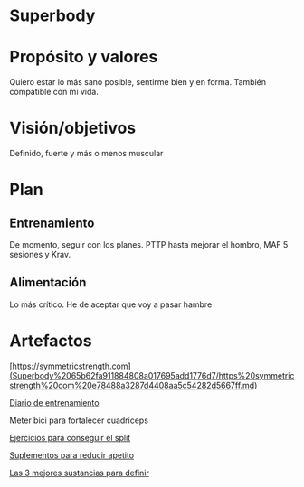 # Superbody

# Propósito y valores

Quiero estar lo más sano posible, sentirme bien y en forma. También compatible con mi vida.

# Visión/objetivos

Definido, fuerte y más o menos muscular

# Plan

## Entrenamiento

De momento, seguir con los planes. PTTP hasta mejorar el hombro, MAF 5 sesiones y Krav.

## Alimentación

Lo más crítico. He de aceptar que voy a pasar hambre

# Artefactos

[https://symmetricstrength.com](Superbody%2065b62fa911884808a017695add1776d7/https%20symmetricstrength%20com%20e78488a3287d4408aa5c54282d5667ff.md)

[Diario de entrenamiento](Superbody%2065b62fa911884808a017695add1776d7/Diario%20de%20entrenamiento%20fe17de73faf74ae29dac472b0a98526a.csv)

Meter bici para fortalecer cuadriceps

[Ejercicios para conseguir el split](Superbody%2065b62fa911884808a017695add1776d7/Ejercicios%20para%20conseguir%20el%20split%205b2b0186f4534d308ef4605f0f8e8ff6.md)

[Suplementos para reducir apetito](Superbody%2065b62fa911884808a017695add1776d7/Suplementos%20para%20reducir%20apetito%204c451af56897486f842a3689a1cc29eb.md)

[Las 3 mejores sustancias para definir](Superbody%2065b62fa911884808a017695add1776d7/Las%203%20mejores%20sustancias%20para%20definir%2071ec0a0df92141d981747c30168c9a2a.md)